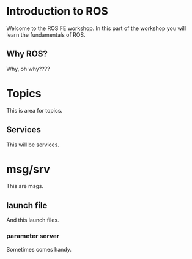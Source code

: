 # Introduction to ROS

Welcome to the ROS FE workshop. In this part of the workshop you will learn the fundamentals of ROS.

## Why ROS?

Why, oh why????

Topics
==============

This is area for topics.

Services
--------------

This will be services.

# msg/srv

This are msgs.

## launch file

And this launch files.

### parameter server

Sometimes comes handy.

